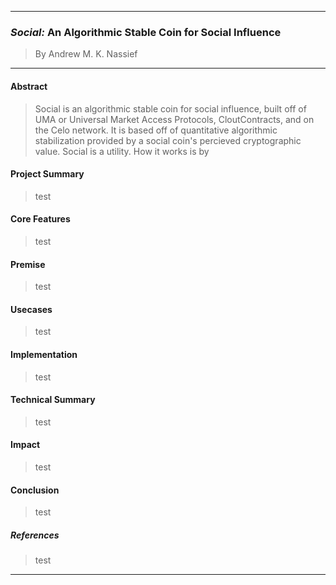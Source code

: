 ___
### *Social:* An Algorithmic Stable Coin for Social Influence
> By Andrew M. K. Nassief
___

#### Abstract
> Social is an algorithmic stable coin for social influence, built off of UMA or Universal Market Access Protocols, CloutContracts, and on the Celo network. It is based off of quantitative algorithmic stabilization provided by a social coin's percieved cryptographic value. Social is a utility. How it works is by

#### Project Summary
> test

#### Core Features
> test

#### Premise
> test

#### Usecases
> test

#### Implementation
> test

#### Technical Summary
> test

#### Impact
> test

#### Conclusion
> test

##### References
> test

___
